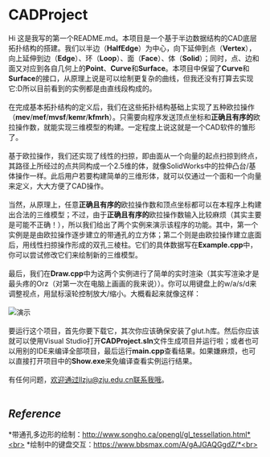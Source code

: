 # CADProject  
Hi 这是我写的第一个README.md。本项目是一个基于半边数据结构的CAD底层拓扑结构的搭建。我们以半边（**HalfEdge**）为中心，向下延伸到点（**Vertex**），向上延伸到边（**Edge**）、环（**Loop**）、面（**Face**）、体（**Solid**）；同时，点、边和面又对应到各自几何上的**Point**、**Curve**和**Surface**。本项目中保留了**Curve**和**Surface**的接口，从原理上说是可以绘制更复杂的曲线，但我还没有打算去实现它:D所以目前看到的实例都是由直线段构成的。<br><br>
在完成基本拓扑结构的定义后，我们在这些拓扑结构基础上实现了五种欧拉操作（**mev**/**mef**/**mvsf**/**kemr**/**kfmrh**）。只需要向程序发送顶点坐标和**正确且有序的**欧拉操作数，就能实现三维模型的构建。一定程度上说这就是一个CAD软件的雏形了。<br><br>
基于欧拉操作，我们还实现了线性的扫掠，即由面从一个向量的起点扫掠到终点，其路径上所经过的点共同构成一个2.5维的体，就像SolidWorks中的拉伸凸台/基体操作一样。此后用户若要构建简单的三维形体，就可以仅通过一个面和一个向量来定义，大大方便了CAD操作。<br><br>
当然，从原理上，任意**正确且有序的**欧拉操作数和顶点坐标都可以在本程序上构建出合法的三维模型；不过，由于**正确且有序的**欧拉操作数输入比较麻烦（其实主要是可能不正确！），所以我们给出了两个实例来演示该程序的功能。其中，第一个实例是是由欧拉操作逐步建立的带通孔的立方体；第二个则是由欧拉操作建立底面后，用线性扫掠操作形成的双孔三棱柱。它们的具体数据写在**Example.cpp**中，你可以尝试修改它们来绘制新的三维模型。<br><br>
最后，我们在**Draw.cpp**中为这两个实例进行了简单的实时渲染（其实写渲染才是最头疼的Orz（对第一次在电脑上画画的我来说））。你可以用键盘上的w/a/s/d来调整视点，用鼠标滚轮控制放大/缩小。大概看起来就像这样：<br><br>
![演示](https://github.com/Alpen0702/CADProject/blob/master/%E6%BC%94%E7%A4%BA.gif)<br><br>
要运行这个项目，首先你要下载它，其次你应该确保安装了glut.h库。然后你应该就可以使用Visual Studio打开**CADProject.sln**文件生成项目并运行啦；或者也可以用别的IDE来编译全部项目，最后运行**main.cpp**查看结果。如果嫌麻烦，也可以直接打开项目中的**Show.exe**来免编译查看实例运行结果。<br><br>
有任何问题，欢迎通过llzju@zju.edu.cn联系我哦。<br><br>
## *Reference*<br>
*带通孔多边形的绘制：http://www.songho.ca/opengl/gl_tessellation.html*<br>
*绘制中的键盘交互：https://www.bbsmax.com/A/gAJGAQGgdZ/*<br>